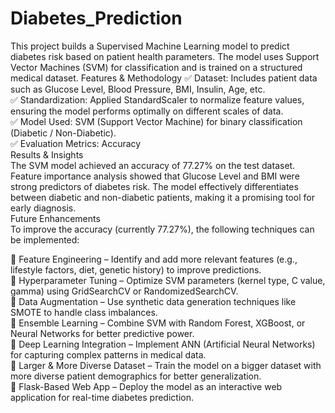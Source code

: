 # Diabetes_Prediction
This project builds a Supervised Machine Learning model to predict diabetes risk based on patient health parameters. The model uses Support Vector Machines (SVM) for classification and is trained on a structured medical dataset.
Features & Methodology
✅ Dataset: Includes patient data such as Glucose Level, Blood Pressure, BMI, Insulin, Age, etc. <br>
✅ Standardization: Applied StandardScaler to normalize feature values, ensuring the model performs optimally on different scales of data. <br>
✅ Model Used: SVM (Support Vector Machine) for binary classification (Diabetic / Non-Diabetic). <br>
✅ Evaluation Metrics: Accuracy <br>
Results & Insights <br>
The SVM model achieved an accuracy of 77.27% on the test dataset. Feature importance analysis showed that Glucose Level and BMI were strong predictors of diabetes risk. The model effectively differentiates between diabetic and non-diabetic patients, making it a promising tool for early diagnosis. <br>
Future Enhancements <br>
To improve the accuracy (currently 77.27%), the following techniques can be implemented: <br>

🔹 Feature Engineering – Identify and add more relevant features (e.g., lifestyle factors, diet, genetic history) to improve predictions. <br>
🔹 Hyperparameter Tuning – Optimize SVM parameters (kernel type, C value, gamma) using GridSearchCV or RandomizedSearchCV. <br>
🔹 Data Augmentation – Use synthetic data generation techniques like SMOTE to handle class imbalances. <br>
🔹 Ensemble Learning – Combine SVM with Random Forest, XGBoost, or Neural Networks for better predictive power. <br>
🔹 Deep Learning Integration – Implement ANN (Artificial Neural Networks) for capturing complex patterns in medical data. <br>
🔹 Larger & More Diverse Dataset – Train the model on a bigger dataset with more diverse patient demographics for better generalization. <br>
🔹 Flask-Based Web App – Deploy the model as an interactive web application for real-time diabetes prediction. <br>

